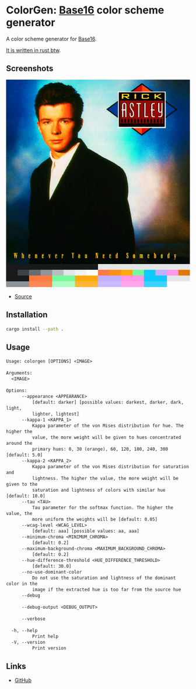 # ColorGen: [Base16](https://github.com/chriskempson/base16) color scheme generator

A color scheme generator for [Base16](https://github.com/chriskempson/base16).

[It is written in rust
btw](https://www.reddit.com/r/linuxmemes/comments/9xgfxq/why_i_use_arch_btw).

## Screenshots

![Colorgen](./screenshot.png)

- [Source](https://open.spotify.com/track/7GhIk7Il098yCjg4BQjzvb)

## Installation

```sh
cargo install --path .
```

## Usage

```
Usage: colorgen [OPTIONS] <IMAGE>

Arguments:
  <IMAGE>  

Options:
      --appearance <APPEARANCE>
          [default: darker] [possible values: darkest, darker, dark, light,
          lighter, lightest]
      --kappa-1 <KAPPA_1>
          Kappa parameter of the von Mises distribution for hue. The higher the
          value, the more weight will be given to hues concentrated around the
          primary hues: 0, 30 (orange), 60, 120, 180, 240, 300 [default: 5.0]
      --kappa-2 <KAPPA_2>
          Kappa parameter of the von Mises distribution for saturation and
          lightness. The higher the value, the more weight will be given to the
          saturation and lightness of colors with similar hue [default: 10.0]
      --tau <TAU>
          Tau parameter for the softmax function. The higher the value, the
          more uniform the weights will be [default: 0.05]
      --wcag-level <WCAG_LEVEL>
          [default: aaa] [possible values: aa, aaa]
      --minimum-chroma <MINIMUM_CHROMA>
          [default: 0.2]
      --maximum-background-chroma <MAXIMUM_BACKGROUND_CHROMA>
          [default: 0.2]
      --hue-difference-threshold <HUE_DIFFERENCE_THRESHOLD>
          [default: 30.0]
      --no-use-dominant-color
          Do not use the saturation and lightness of the dominant color in the
          image if the extracted hue is too far from the source hue
      --debug
          
      --debug-output <DEBUG_OUTPUT>
          
      --verbose
          
  -h, --help
          Print help
  -V, --version
          Print version
```

## Links

- [GitHub](https://github.com/cdltlehf/colorgen)
